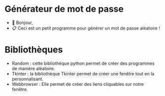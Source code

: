# Générateur de mot de passe

- 👋 Bonjour,
- 📋 Ceci est un petit programme pour générer un mot de passe aléatoire !

# Bibliothèques

- Random : cette bibliothèque python permet de créer des programmes de manière aléatoire.
- Tkinter : la bibliothèque Tkinter permet de créer une fenêtre tout en la personnalisant.
- Webbrowser : Elle permet de créer des liens cliquables sur notre fenêtre.
